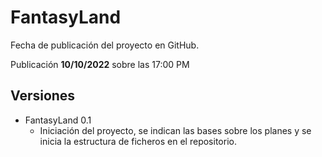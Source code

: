 # FantasyLand

Fecha de publicación del proyecto en GitHub.

Publicación **10/10/2022** sobre las 17:00 PM

## Versiones

* FantasyLand 0.1
    *  Iniciación del proyecto, se indican las bases sobre los planes y se inicia la estructura de ficheros en el repositorio.
